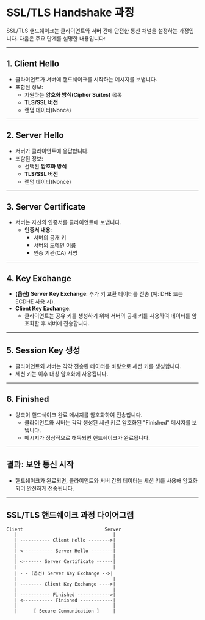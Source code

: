 # SSL/TLS Handshake 과정

SSL/TLS 핸드쉐이크는 클라이언트와 서버 간에 안전한 통신 채널을 설정하는 과정입니다. 다음은 주요 단계를 설명한 내용입니다:

---

## 1. **Client Hello**
- 클라이언트가 서버에 핸드쉐이크를 시작하는 메시지를 보냅니다.
- 포함된 정보:
  - 지원하는 **암호화 방식(Cipher Suites)** 목록
  - **TLS/SSL 버전**
  - 랜덤 데이터(Nonce)

---

## 2. **Server Hello**
- 서버가 클라이언트에 응답합니다.
- 포함된 정보:
  - 선택된 **암호화 방식**
  - **TLS/SSL 버전**
  - 랜덤 데이터(Nonce)

---

## 3. **Server Certificate**
- 서버는 자신의 인증서를 클라이언트에 보냅니다.
  - **인증서 내용**:
    - 서버의 공개 키
    - 서버의 도메인 이름
    - 인증 기관(CA) 서명

---

## 4. **Key Exchange**
- **(옵션) Server Key Exchange**: 추가 키 교환 데이터를 전송 (예: DHE 또는 ECDHE 사용 시).
- **Client Key Exchange**:
  - 클라이언트는 공유 키를 생성하기 위해 서버의 공개 키를 사용하여 데이터를 암호화한 후 서버에 전송합니다.

---

## 5. **Session Key 생성**
- 클라이언트와 서버는 각각 전송된 데이터를 바탕으로 세션 키를 생성합니다.
- 세션 키는 이후 대칭 암호화에 사용됩니다.

---

## 6. **Finished**
- 양측이 핸드쉐이크 완료 메시지를 암호화하여 전송합니다.
  - 클라이언트와 서버는 각각 생성된 세션 키로 암호화된 "Finished" 메시지를 보냅니다.
  - 메시지가 정상적으로 해독되면 핸드쉐이크가 완료됩니다.

---

## 결과: 보안 통신 시작
- 핸드쉐이크가 완료되면, 클라이언트와 서버 간의 데이터는 세션 키를 사용해 암호화되어 안전하게 전송됩니다.

---

## SSL/TLS 핸드쉐이크 과정 다이어그램

```plaintext
Client                              Server
   |                                   |
   | ----------- Client Hello -------->|
   |                                   |
   | <----------- Server Hello --------|
   |                                   |
   | <------- Server Certificate ------|
   |                                   |
   | - - (옵션) Server Key Exchange -->|
   |                                   |
   | -------- Client Key Exchange ---->|
   |                                   |
   | ----------- Finished ------------>|
   | <----------- Finished ------------|
   |                                   |
   |      [ Secure Communication ]     |
